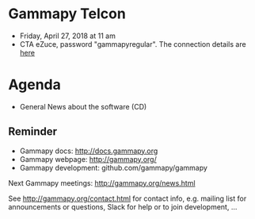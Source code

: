 # Gammapy Telcon

* Friday, April 27, 2018 at 11 am
* CTA eZuce, password "gammapyregular".  The connection details are [here](ConnectionDetails.txt)

# Agenda
* General News about the software (CD)

## Reminder

* Gammapy docs: http://docs.gammapy.org
* Gammapy webpage: http://gammapy.org/
* Gammapy development: github.com/gammapy/gammapy

Next Gammapy meetings: http://gammapy.org/news.html

See http://gammapy.org/contact.html for contact info, e.g. mailing list
for announcements or questions, Slack for help or to join development, ...
